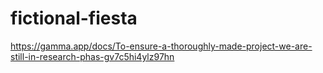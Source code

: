 # fictional-fiesta
https://gamma.app/docs/To-ensure-a-thoroughly-made-project-we-are-still-in-research-phas-gv7c5hi4ylz97hn
